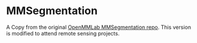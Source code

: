 # MMSegmentation

A Copy from the original [OpenMMLab MMSegmentation repo](https://github.com/open-mmlab/mmsegmentation). This version is modified to attend remote sensing projects.
